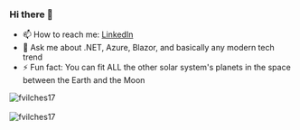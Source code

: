 ### Hi there 👋

- 📫 How to reach me: [LinkedIn](https://www.linkedin.com/in/fvilches17/)
- 💬 Ask me about .NET, Azure, Blazor, and basically any modern tech trend
- ⚡ Fun fact: You can fit ALL the other solar system's planets in the space between the Earth and the Moon 

<div>
  <img align="center" src="https://github-readme-stats.vercel.app/api?username=fvilches17&show_icons=true&theme=dark" alt="fvilches17" />
<div/>
<br />
  
<div>
  <img align="center" src="https://github-readme-stats.vercel.app/api/top-langs/?username=fvilches17&layout=compact&hide=html&theme=dark" alt="fvilches17" />
<div/>
<br />
